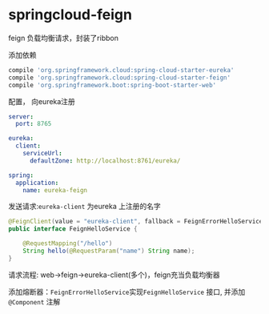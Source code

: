 # springcloud-feign


feign 负载均衡请求，封装了ribbon

添加依赖

```groovy
compile 'org.springframework.cloud:spring-cloud-starter-eureka'
compile 'org.springframework.cloud:spring-cloud-starter-feign'
compile 'org.springframework.boot:spring-boot-starter-web'
```

配置， 向eureka注册

```yaml
server:
  port: 8765

eureka:
  client:
    serviceUrl:
      defaultZone: http://localhost:8761/eureka/

spring:
  application:
    name: eureka-feign
```

发送请求:`eureka-client` 为eureka 上注册的名字

```java
@FeignClient(value = "eureka-client", fallback = FeignErrorHelloService.class)
public interface FeignHelloService {

    @RequestMapping("/hello")
    String hello(@RequestParam("name") String name);
}
```

请求流程: web->feign->eureka-client(多个)，feign充当负载均衡器

添加熔断器：`FeignErrorHelloService`实现`FeignHelloService` 接口, 并添加`@Component` 注解
